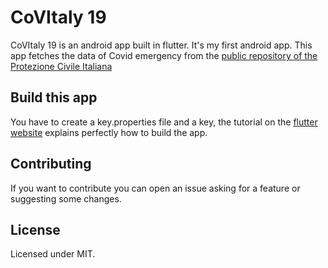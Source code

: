 # CoVItaly 19

CoVItaly 19 is an android app built in flutter.
It's my first android app.
This app fetches the data of Covid emergency from the [public repository of the Protezione Civile Italiana](https://github.com/pcm-dpc/COVID-19)

## Build this app

You have to create a key.properties file and a key, the tutorial on the [flutter website](https://flutter.dev/docs/deployment/android#signing-the-app) explains perfectly how to build the app.

## Contributing

If you want to contribute you can open an issue asking for a feature or suggesting some changes.

## License

Licensed under MIT.
